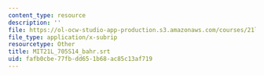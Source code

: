 ```yaml
---
content_type: resource
description: ''
file: https://ol-ocw-studio-app-production.s3.amazonaws.com/courses/21l-705-major-authors-old-english-and-beowulf-spring-2014/fafb0cbe77fbdd651b68ac85c13af719_MIT21L_705S14_bahr.srt
file_type: application/x-subrip
resourcetype: Other
title: MIT21L_705S14_bahr.srt
uid: fafb0cbe-77fb-dd65-1b68-ac85c13af719
---
```

